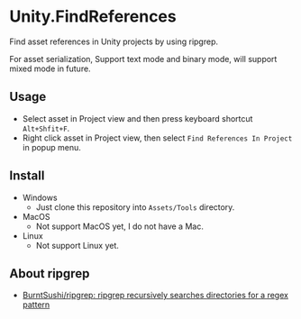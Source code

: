 # Unity.FindReferences

Find asset references in Unity projects by using ripgrep.

For asset serialization, Support text mode and binary mode, will support mixed mode in future.

## Usage

- Select asset in Project view and then press keyboard shortcut `Alt+Shfit+F`.
- Right click asset in Project view, then select `Find References In Project` in popup menu.

## Install

- Windows
    - Just clone this repository into `Assets/Tools` directory.
- MacOS
    - Not support MacOS yet, I do not have a Mac.
- Linux
    - Not support Linux yet.

## About ripgrep

- [BurntSushi/ripgrep: ripgrep recursively searches directories for a regex pattern](https://github.com/BurntSushi/ripgrep)
